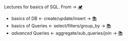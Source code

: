 Lectures for basics of SQL. From ->  [🏕️](https://www.udemy.com/course/the-complete-sql-bootcamp/)

- basics of DB <- create/update/insert -> [📚](https://github.com/Massprod/SQL-Bootcamp/tree/master/lect5)
- basics of Queries <- select/filters/group_by -> [📚](https://github.com/Massprod/SQL-Bootcamp/tree/master/lect2) 
- *advanced* Queries <- aggregate/sub_queries/join -> [📚](https://github.com/Massprod/SQL-Bootcamp/tree/master/lect4)
